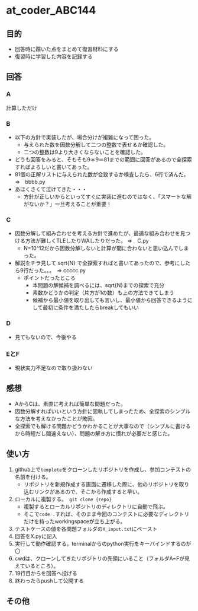 # at_coder_ABC144
## 目的
* 回答時に躓いた点をまとめて復習材料にする
* 復習時に学習した内容を記録する

## 回答
### A
計算しただけ
### B
* 以下の方針で実装したが、場合分けが複雑になって困った。
  * 与えられた数を因数分解して二つの整数で表せるか確認した。
  * 二つの整数は9より大きくならないことを確認した。
* どうも回答をみると、そもそも9＊9＝81までの範囲に回答があるので全探索すればよろしいと書いてあった。
* 81個の正解リストに与えられた数が合致するか検査したら、6行で済んだ。⇒　bbbb.py
* あほくさくて泣けてきた・・・
  * 方針が正しいからといってすぐに実装に進むのではなく、「スマートな解がないか？」一旦考えることが重要！

### C
* 因数分解して組み合わせを考える方針で進めたが、最適な組み合わせを見つける方法が難しくTLEしたりWAしたりだった。 ⇒　C.py
  * N=10^12だから因数分解しないと計算が間に合わないと思い込んでしまった。
* 解説をチラ見して sqrt{N} で全探索すればと書いてあったので、参考にしたら9行だった。。。　⇒ ccccc.py
  * ポイントだったところ
    * 本問題の解候補を調べるには、sqrt{N}までの探索で充分
    * 素数かどうかの判定（片方が1の数）も上の方法できてしまう
    * 候補から最小値を取り出しても言いし、最小値から回答できるようにして最初に条件を満たしたらbreakしてもいい


### D
* 見てもないので、今後やる

### EとF
* 現状実力不足なので取り扱わない


## 感想
* AからCは、素直に考えれば簡単な問題だった。
* 因数分解すればいいという方針に固執してしまったため、全探索のシンプルな方法を考えなかったことが敗因。
* 全探索でも解ける問題かどうかわかることが大事なので（シンプルに書けるから時短だし間違えない）、問題の解き方に慣れが必要だと感じた。

## 使い方
1. github上で`templete`をクローンしたリポジトリを作成し、参加コンテストの名前を付ける。
   * リポジトリを新規作成する画面に遷移した際に、他のリポジトリを取り込むリンクがあるので、そこから作成すると早い。 
2. ローカルに複製する。　`git clone {repo}`
   * 複製するとローカルリポジトリのディレクトリに自動で飛ぶ。
   * そこで`code .`すれば、そのまま今回のコンテストに必要なディレクトリだけを持ったworkingspaceが立ち上がる。
3. テストケースの値を各問題フォルダの`X_input.txt`にペースト
4. 回答をX.pyに記入
5. 実行して動作確認する。terminalからのpython実行をキーバインドするのが〇
6. cwdは、クローンしてきたリポジトリの先頭にいること（フォルダA~Fが見えているところ）。
7. 19行目からを回答へ投げる
8. 終わったらpushして公開する

## その他
